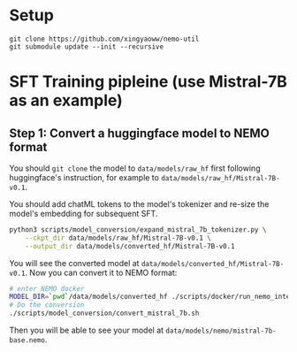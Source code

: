 # Setup

```
git clone https://github.com/xingyaoww/nemo-util
git submodule update --init --recursive
```

# SFT Training pipleine (use Mistral-7B as an example)

## Step 1: Convert a huggingface model to NEMO format

You should `git clone` the model to `data/models/raw_hf` first following huggingface's instruction, for example to `data/models/raw_hf/Mistral-7B-v0.1`.

You should add chatML tokens to the model's tokenizer and re-size the model's embedding for subsequent SFT.

```bash
python3 scripts/model_conversion/expand_mistral_7b_tokenizer.py \
    --ckpt_dir data/models/raw_hf/Mistral-7B-v0.1 \
    --output_dir data/models/converted_hf/Mistral-7B-v0.1
```

You will see the converted model at `data/models/converted_hf/Mistral-7B-v0.1`. Now you can convert it to NEMO format:

```bash
# enter NEMO docker
MODEL_DIR=`pwd`/data/models/converted_hf ./scripts/docker/run_nemo_interactive.sh
# Do the conversion
./scripts/model_conversion/convert_mistral_7b.sh
```

Then you will be able to see your model at `data/models/nemo/mistral-7b-base.nemo`.


